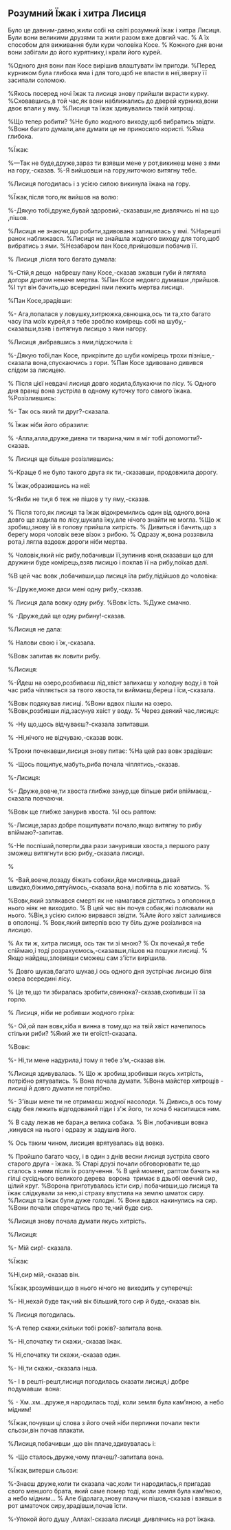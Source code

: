 ## Розумний Їжак і хитра Лисиця

Було це давним-давно,жили собі на світі розумний їжак і хитра Лисиця.
Були вони великими друзями та жили разом вже довгий час.
% А їх способом для виживання були кури чоловіка Косе.
% Кожного дня вони вони забігали до його курятнику,і крали його курей.

%Одного дня вони пан Косе вирішив влаштувати їм пригоди.
%Перед курником була глибока яма і для того,щоб не впасти в неї,зверху її засипали соломою.

%Якось посеред ночі їжак та лисиця знову прийшли вкрасти курку.
%Сховавшись,в той час,як вони наближались до дверей курника,вони двоє впали у яму.
%Лисиця та їжак здивувались такій хитрощі.

%Що тепер робити?
%Не було жодного виходу,щоб вибратись звідти.
%Вони багато думали,але думати це не приносило користі.
%Яма глибока.

%Їжак:

%—Так не буде,друже,зараз ти взявши мене у рот,викинеш мене з ями на гору,-сказав.
%-Я вийшовши на гору,ниточкою витягну тебе.

%Лисиця погодилась і з усією силою викинула їжака на гору.

%Їжак,після того,як вийшов на волю:

%-Дякую тобі,друже,бувай здоровий,-сказавши,не дивлячись ні на що ,пішов.

%Лисиця не знаючи,що робити,здивована залишилась у ямі.
%Нарешті ранок наближався.
%Лисиця не знайшла жодного виходу для того,щоб вибратись з ями.
%Незабаром пан Косе,прийшовши побачив її.

% Лисиця ,після того багато думала:

%-Стій,я дещо  набрешу пану Косе,-сказав зжавши губи й лягляла догори дригом неначе мертва.
%Пан Косе недовго думавши ,прийшов.
%І тут він бачить,що всередині ями лежить мертва лисиця.

%Пан Косе,зрадівши:

%- Ага,попалася у ловушку,хитрюжка,свнюшка,ось ти та,хто багато часу їла моїх курей,я з тебе зроблю комірець собі на шубу,-сказавши,взяв і витягнув лисицю з ями нагору.

%Лисиця ,вибравшись з ями,підскочила і:

%-Дякую тобі,пан Косе, прикріпите до шуби комірець трохи пізніше,-сказала вона,спускаючись з гори.
%Пан Косе здивовано дивився слідом за лисицею.

% Після цієї невдачі лисиця довго ходила,блукаючи по лісу.
% Одного дня вранці вона зустріла в одному куточку того самого їжака.
%Розізлившись:

%- Так ось який ти друг?-сказала.

% Їжак ніби його образили:

% -Алла,алла,друже,дивна ти тварина,чим я міг тобі допомогти?- сказав.

% Лисиця ще більше розізлившись:

%-Краще б не було такого друга як ти,-сказавши, продовжила дорогу.

% Їжак,образившись на неї:

%-Якби не ти,я б теж не пішов у ту яму,-сказав.

% Після того,як лисиця та їжак відокремились один від одного,вона довго ще ходила по лісу,шукала їжу,але нічого знайти не могла.
%Що ж зробиш,знову їй в голову прийшла хитрість.
% Дивиться і бачить,що з берегу моря чоловік везе візок з рибою.
% Одразу ж,вона роззявила рота,і лягла вздовж дороги ніби мертва.

% Чоловік,який ніс рибу,побачивши її,зупинив коня,сказавши що для дружини буде комірець,взяв лисицю і поклав її на рибу,поїхав далі.


%В цей час вовк ,побачивши,що лисиця їла рибу,підійшов до чоловіка:

%-Друже,може даси мені одну рибу,-сказав.

% Лисиця дала вовку одну рибу.
%Вовк їсть.
%Дуже смачно.

% -Друже,дай ще одну рибину!-сказав.

%Лисиця не дала:

% Налови свою і їж,-сказала.

%Вовк запитав як ловити рибу.

%Лисиця:

%-Йдеш на озеро,розбиваєш лід,хвіст запихаєш у холодну воду,і в той час риба чіпляється за твого хвоста,ти виймаєш,береш і їси,-сказала.

%Вовк подякував лисиці.
%Вони вдвох пішли на озеро.
%Вовк,розбивши лід,засунув хвіст у воду.
% Через деякий час,лисиця:

% -Ну що,щось відчуваєш?-сказала запитавши.

% -Ні,нічого не відчуваю,-сказав вовк.

%Трохи почекавши,лисиця знову питає:
%На цей раз вовк зрадівши:

% -Щось пощипує,мабуть,риба почала чіплятись,-сказав.

%-Лисиця:

%- Друже,вовче,ти хвоста глибже занур,ще більше риби впіймаєш,-сказала повчаючи.

%Вовк ще глибже занурив хвоста.
%І ось раптом:

%-Лисице,зараз добре пощипувати почало,якщо витягну то рибу впіймаю?-запитав.

%-Не поспішай,потерпи,два рази зануривши хвоста,з першого разу зможеш витягнути всю рибу,-сказала лисиця.

%

% -Вай,вовче,позаду біжать собаки,йде мисливець,давай швидко,біжимо,рятуймось,-сказала вона,і побігла в ліс ховатись.
%

%Вовк,який ззлякався смерті як не намагався дістатись з ополонки,в нього ніяк не виходило.
% В цей час він почув собак,які полювали на нього.
%Він,з усією силою вирвався звідти.
%Але його хвіст залишився в ополонці.
% Вовк,який витерпів всю ту біль дуже розізлився на лисицю.

% Ах ти ж, хитра лисиця, ось так ти зі мною?
% Ох почекай,я тебе спіймаю,і тоді розрахуємось,-сказавши,пішов на пошуки лисиці.
% Якщо найдеш,зловивши сможеш сам з'їсти вирішила.

% Довго шукав,багато шукав,і ось одного дня зустрічає лисицю біля озера всередині лісу.

% Це те,що ти збиралась зробити,свинюка?-сказав,схопивши її за горло.

% Лисиця, ніби не робивши жодного гріха:

%- Ой,ой пан вовк,хіба я винна в тому,що на твій хвіст начепилось стільки риби?
%Який же ти егоїст!-сказала.

%Вовк:

%- Ні,ти мене надурила,і тому я тебе з'м,-сказав він.

%Лисиця здивувалась.
% Що ж зробиш,зробивши якусь хитрість, потрібно рятуватись.
% Вона почала думати.
%Вона майстер хитрощів - лисиці й довго думати не потрібно.

%- З'ївши мене ти не отримаєш жодної насолоди.
% Дивись,в ось тому саду бея лежить відгодований піди і з'ж його, ти хоча б наситишся ним.

% В саду лежав не баран,а велика собака.
% Він ,побачивши вовка ,кинувся на нього і одразу ж задушив його.

% Ось таким чином, лисиция врятувалась від вовка.

% Пройшло багато часу, і в один з днів весни лисиця зустріла свого старого друга - їжака.
% Старі друзі почали обговорювати те,що сталось з ними після їх розлучення.
% В цей момент, раптом бачать на гілці сусіднього великого дерева  ворона  тримає в дзьобі овечий сир, цілий круг.
%Ворона приготувалась їсти сир,і побачивши,що лисиця та їжак слідкували за нею,зі страху впустила на землю шматок сиру.
%Лисиця та їжак були дуже голодні.
% Вони вдвох накинулись на сир.
%Вони почали сперечатись про те,чий буде сир.

%Лисиця знову почала думати якусь хитрість.

%Лисиця:

%- Мій сир!- сказала.

%Їжак:

%Ні,сир мій,-сказав він.

%Їжак,зрозумівши,що в нього нічого не виходить у суперечці:

%- Ні,нехай буде так,чий вік більший,того сир й буде,-сказав він.

% Лисиця погодилась.

%-А тепер скажи,скільки тобі років?-запитала вона.

%- Ні,спочатку ти скажи,-сказав їжак.

% Ні,спочатку ти скажи,-сказав один.

%- Ні,ти скажи,-сказала інша.

%- І в решті-решт,лисиця погодилась сказати лисиця,і добре подумавши  вона:

% - Хм..хм...друже,я народилась тоді, коли земля була кам’яною, а небо мідним!

%Їжак,почувши ці слова з його очей ніби перлинки почали текти сльози,він почав плакати.

%Лисиця,побачивши ,що він плаче,здивувалась і:

% -Що сталось,друже,чому плачеш?-запитала вона.

%Їжак,витерши сльози:

%-Знаєш друже,коли ти сказала час,коли ти народилась,я пригадав свого меншого брата, який саме помер тоді, коли земля була кам’яною, а небо мідним...
% Але бідолага,знову плачучи пішов,-сказав і взявши в рот шматочок сиру,зрадівши,почав їсти.

%-Упокой його душу ,Аллах!-сказала лисиця ,дивлячись на рот їжака.